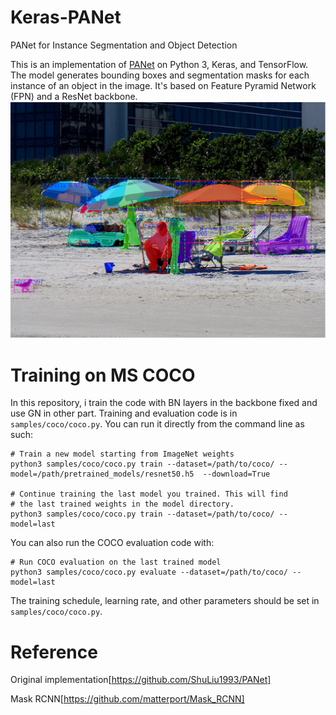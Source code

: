 # Keras-PANet
PANet for Instance Segmentation and Object Detection 

This is an implementation of [PANet](https://arxiv.org/abs/1803.01534) on Python 3, Keras, and TensorFlow. The model generates bounding boxes and segmentation masks for each instance of an object in the image. It's based on Feature Pyramid Network (FPN) and a ResNet backbone.
![Instance Segmentation Sample](images/000000066038.png)
# Training on MS COCO
In this repository, i train the code with BN layers in the backbone fixed and use GN in other part. Training and evaluation code is in `samples/coco/coco.py`. You can run it directly from the command line as such:
```
# Train a new model starting from ImageNet weights
python3 samples/coco/coco.py train --dataset=/path/to/coco/ --model=/path/pretrained_models/resnet50.h5  --download=True

# Continue training the last model you trained. This will find
# the last trained weights in the model directory.
python3 samples/coco/coco.py train --dataset=/path/to/coco/ --model=last
```
You can also run the COCO evaluation code with:
```
# Run COCO evaluation on the last trained model
python3 samples/coco/coco.py evaluate --dataset=/path/to/coco/ --model=last
```
The training schedule, learning rate, and other parameters should be set in `samples/coco/coco.py`.

# Reference
Original implementation[https://github.com/ShuLiu1993/PANet]

Mask RCNN[https://github.com/matterport/Mask_RCNN]
